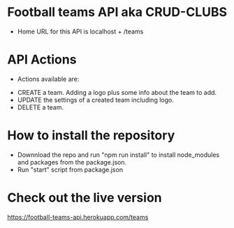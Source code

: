 # Football teams API aka CRUD-CLUBS

 * Home URL for this API is localhost + /teams

# API Actions

- Actions available are:

 * CREATE a team. Adding a logo plus some info about the team to add.
 * UPDATE the settings of a created team including logo.
 * DELETE a team.

# How to install the repository

 * Downnload the repo and run "npm run install" to install node_modules and packages from the package.json.
 * Run "start" script from package.json

# Check out the live version 

 https://football-teams-api.herokuapp.com/teams